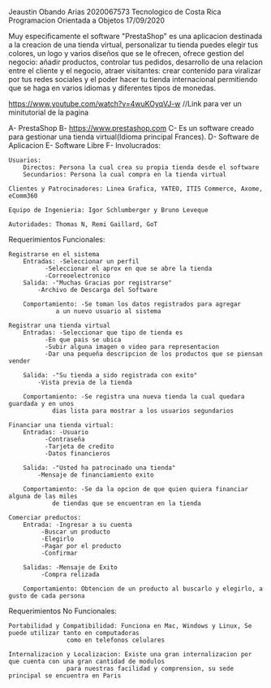 Jeaustin Obando Arias
2020067573
Tecnologico de Costa Rica 
Programacion Orientada a Objetos
17/09/2020


Muy especificamente el software "PrestaShop" es una aplicacion
destinada a la creacion de una tienda virtual, personalizar tu tienda
puedes elegir tus colores, un logo y varios diseños que se le ofrecen,
ofrece gestion del negocio: añadir productos, controlar tus pedidos, desarrollo 
de una relacion entre el cliente y el negocio, atraer visitantes: crear contenido 
para viralizar por tus redes sociales y el poder hacer tu tienda internacional 
permitiendo que se haga en varios idiomas y diferentes tipos de monedas.

https://www.youtube.com/watch?v=4wuKOyqVJ-w
//Link para ver un minitutorial de la pagina

A- PrestaShop
B- https://www.prestashop.com
C- Es un software creado para gestionar una tienda virtual(Idioma principal Frances).
D- Software de Aplicacion
E- Software Libre
F- Involucrados:

	Usuarios:
		Directos: Persona la cual crea su propia tienda desde el software
		Secundarios: Persona la cual compra en la tienda virtual 
	
	Clientes y Patrocinadores: Linea Grafica, YATEO, ITIS Commerce, Axome, eComm360
	
	Equipo de Ingenieria: Igor Schlumberger y Bruno Leveque

	Autoridades: Thomas N, Remi Gaillard, GoT

Requerimientos Funcionales:

	Registrarse en el sistema 
		Entradas: -Seleccionar un perfil
			  -Seleccionar el aprox en que se abre la tienda
			  -Correoelectronico
		Salida: -"Muchas Gracias por registrarse"
			-Archivo de Descarga del Software

		Comportamiento: -Se toman los datos registrados para agregar
				 a un nuevo usuario al sistema

	Registrar una tienda virtual
		Entradas: -Seleccionar que tipo de tienda es
			  -En que pais se ubica
			  -Subir alguna imagen o video para representacion
			  -Dar una pequeña descripcion de los productos que se piensan vender
		
		Salida: -"Su tienda a sido registrada con exito"
			-Vista previa de la tienda

		Comportamiento: -Se registra una nueva tienda la cual quedara guardada y en unos
				dias lista para mostrar a los usuarios segundarios

	Financiar una tienda virtual:
		Entradas: -Usuario
			  -Contraseña
			  -Tarjeta de credito
			  -Datos financieros

		Salida: -"Usted ha patrocinado una tienda"
			-Mensaje de financiamiento exito
		
		Comportamiento: -Se da la opcion de que quien quiera financiar alguna de las miles 
				de tiendas que se encuentran en la tienda

	Comerciar preductos:
		Entrada: -Ingresar a su cuenta
			 -Buscar un producto
			 -Elegirlo
			 -Pagar por el producto
			 -Confirmar
		
		Salidas: -Mensaje de Exito
			 -Compra relizada
			 
		Comportamiento: Obtencion de un producto al buscarlo y elegirlo, a gusto de cada persona

Requerimientos No Funcionales:
	
	Portabilidad y Compatibilidad: Funciona en Mac, Windows y Linux, Se puede utilizar tanto en computadoras
					como en telefonos celulares
	
	Internalizacion y Localizacion: Existe una gran internalizacion por que cuenta con una gran cantidad de modulos 
					para nuestras facilidad y comprension, su sede principal se encuentra en Paris

